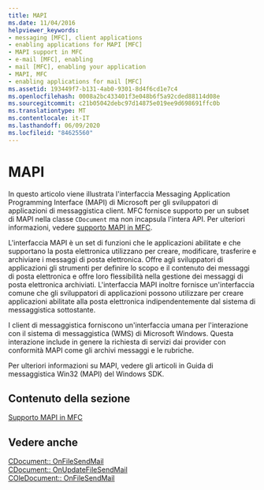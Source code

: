 ```yaml
---
title: MAPI
ms.date: 11/04/2016
helpviewer_keywords:
- messaging [MFC], client applications
- enabling applications for MAPI [MFC]
- MAPI support in MFC
- e-mail [MFC], enabling
- mail [MFC], enabling your application
- MAPI, MFC
- enabling applications for mail [MFC]
ms.assetid: 193449f7-b131-4ab0-9301-8d4f6cd1e7c4
ms.openlocfilehash: 0008a2bc433401f3e048b6f5a92cded88114d08e
ms.sourcegitcommit: c21b05042debc97d14875e019ee9d698691ffc0b
ms.translationtype: MT
ms.contentlocale: it-IT
ms.lasthandoff: 06/09/2020
ms.locfileid: "84625560"
---
```

# <a name="mapi"></a>MAPI

In questo articolo viene illustrata l'interfaccia Messaging Application Programming Interface (MAPI) di Microsoft per gli sviluppatori di applicazioni di messaggistica client. MFC fornisce supporto per un subset di MAPI nella classe `CDocument` ma non incapsula l'intera API. Per ulteriori informazioni, vedere [supporto MAPI in MFC](mapi-support-in-mfc.md).

L'interfaccia MAPI è un set di funzioni che le applicazioni abilitate e che supportano la posta elettronica utilizzano per creare, modificare, trasferire e archiviare i messaggi di posta elettronica. Offre agli sviluppatori di applicazioni gli strumenti per definire lo scopo e il contenuto dei messaggi di posta elettronica e offre loro flessibilità nella gestione dei messaggi di posta elettronica archiviati. L'interfaccia MAPI inoltre fornisce un'interfaccia comune che gli sviluppatori di applicazioni possono utilizzare per creare applicazioni abilitate alla posta elettronica indipendentemente dal sistema di messaggistica sottostante.

I client di messaggistica forniscono un'interfaccia umana per l'interazione con il sistema di messaggistica (WMS) di Microsoft Windows. Questa interazione include in genere la richiesta di servizi dai provider con conformità MAPI come gli archivi messaggi e le rubriche.

Per ulteriori informazioni su MAPI, vedere gli articoli in Guida di messaggistica Win32 (MAPI) del Windows SDK.

## <a name="in-this-section"></a>Contenuto della sezione

[Supporto MAPI in MFC](mapi-support-in-mfc.md)

## <a name="see-also"></a>Vedere anche

[CDocument:: OnFileSendMail](reference/cdocument-class.md#onfilesendmail)<br/>
[CDocument:: OnUpdateFileSendMail](reference/cdocument-class.md#onupdatefilesendmail)<br/>
[COleDocument:: OnFileSendMail](reference/coledocument-class.md#onfilesendmail)
